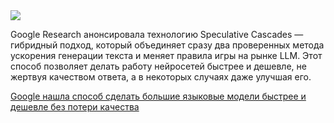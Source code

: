 <!--2025-09-12 14:52:34-->
<div class="yb">
  <div class="rss habr"><img src="https://habrastorage.org/getpro/habr/upload_files/367/25c/5f3/36725c5f384d8f879cd40d4f519667ee.png" /><p>Google Research анонсировала технологию Speculative Cascades — гибридный подход, который объединяет сразу два проверенных метода ускорения генерации текста и меняет правила игры на рынке LLM. Этот способ позволяет делать работу нейросетей быстрее и дешевле, не жертвуя качеством ответа, а в некоторых случаях даже улучшая его.  </p> <a... <p class="titl"><a href="https://habr.com/ru/companies/bothub/news/946464/?utm_source=habrahabr&utm_medium=rss&utm_campaign=946464">Google нашла способ сделать большие языковые модели быстрее и дешевле без потери качества</a></p></div>
</div>
